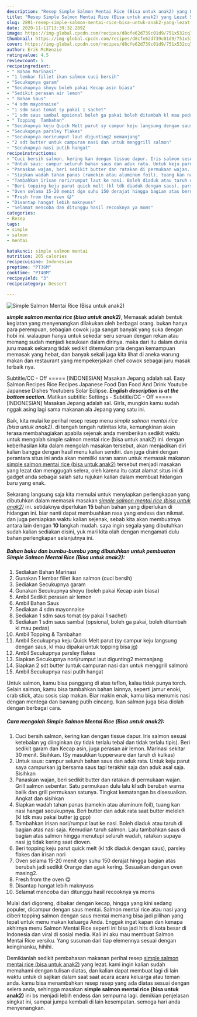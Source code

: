 ```yaml
---
description: "Resep Simple Salmon Mentai Rice (Bisa untuk anak2) yang Lezat Sekali"
title: "Resep Simple Salmon Mentai Rice (Bisa untuk anak2) yang Lezat Sekali"
slug: 2891-resep-simple-salmon-mentai-rice-bisa-untuk-anak2-yang-lezat-sekali
date: 2020-11-11T13:39:32.289Z
image: https://img-global.cpcdn.com/recipes/d8cfe62d739c01d9/751x532cq70/simple-salmon-mentai-rice-bisa-untuk-anak2-foto-resep-utama.jpg
thumbnail: https://img-global.cpcdn.com/recipes/d8cfe62d739c01d9/751x532cq70/simple-salmon-mentai-rice-bisa-untuk-anak2-foto-resep-utama.jpg
cover: https://img-global.cpcdn.com/recipes/d8cfe62d739c01d9/751x532cq70/simple-salmon-mentai-rice-bisa-untuk-anak2-foto-resep-utama.jpg
author: Erik McKenzie
ratingvalue: 4.5
reviewcount: 5
recipeingredient:
- " Bahan Marinasi"
- "1 lembar fillet ikan salmon cuci bersih"
- "Secukupnya garam"
- "Secukupnya shoyu boleh pakai Kecap asin biasa"
- "Sedikit perasan air lemon"
- " Bahan Saus"
- "4 sdm mayonnaise"
- "1 sdm saus tomat sy pakai 1 sachet"
- "1 sdm saus sambal opsional boleh ga pakai boleh ditambah kl mau pedas"
- " Topping  Tambahan"
- "Secukupnya keju Quick Melt parut sy campur keju langsung dengan saus kl mau dipakai untuk topping bisa jg"
- "Secukupnya parsley flakes"
- "Secukupnya norirumput laut digunting2 memanjang"
- "2 sdt butter untuk campuran nasi dan untuk menggrill salmon"
- "Secukupnya nasi putih hangat"
recipeinstructions:
- "Cuci bersih salmon, kering kan dengan tissue dapur. Iris salmon sesuai ketebalan yg diinginkan (sy tidak terlalu tebal dan tidak terlalu tipis). Beri sedikit garam dan Kecap asin, juga perasan air lemon. Marinasi sekitar 30 menit. Sisihkan. (Sy masukkan tupperware dan taruh di kulkas)"
- "Untuk saus: campur seluruh bahan saus dan aduk rata. Untuk keju parut saya campurkan jg bersama saus tapi terakhir saja dan aduk asal saja. Sisihkan"
- "Panaskan wajan, beri sedikit butter dan ratakan di permukaan wajan. Grill salmon sebentar. Satu permukaan dulu lalu kl sdh berubah warna balik dan grill permukaan satunya. Tingkat kematangan bs disesuaikan. Angkat dan sisihkan"
- "Siapkan wadah tahan panas (ramekin atau aluminum foil), tuang kan nasi hangat secukupnya. Beri butter dan aduk rata saat butter meleleh (kl tdk mau pakai butter jg gpp)"
- "Tambahkan irisan nori/rumput laut ke nasi. Boleh diaduk atau taruh di bagian atas nasi saja. Kemudian taruh salmon. Lalu tambahkan saus di bagian atas salmon hingga menutupi seluruh wadah, ratakan supaya nasi jg tidak kering saat dioven."
- "Beri topping keju parut quick melt (kl tdk diaduk dengan saus), parsley flakes dan irisan nori"
- "Oven selama 15-20 menit dgn suhu 150 derajat hingga bagian atas berubah jadi sedikit Orange dan agak kering. Sesuaikan dengan oven masing2."
- "Fresh from the oven 😋"
- "Disantap hangat lebih maknyuss"
- "Selamat mencoba dan ditunggu hasil recooknya ya moms"
categories:
- Resep
tags:
- simple
- salmon
- mentai

katakunci: simple salmon mentai 
nutrition: 205 calories
recipecuisine: Indonesian
preptime: "PT36M"
cooktime: "PT40M"
recipeyield: "3"
recipecategory: Dessert

---
```



![Simple Salmon Mentai Rice (Bisa untuk anak2)](https://img-global.cpcdn.com/recipes/d8cfe62d739c01d9/751x532cq70/simple-salmon-mentai-rice-bisa-untuk-anak2-foto-resep-utama.jpg)

<b><i>simple salmon mentai rice (bisa untuk anak2)</i></b>, Memasak adalah bentuk kegiatan yang menyenangkan dilakukan oleh berbagai orang. bukan hanya para perempuan, sebagian cowok juga sangat banyak yang suka dengan hobi ini. walaupun hanya untuk sekedar seru seruan dengan rekan atau memang sudah menjadi kesukaan dalam dirinya. maka dari itu dalam dunia juru masak sekarang tidak sedikit ditemukan pria dengan kemampuan memasak yang hebat, dan banyak sekali juga kita lihat di aneka warung makan dan restaurant yang mempekerjakan chef cowok sebagai juru masak terbaik nya.

Subtitle/CC - Off ===== [INDONESIAN] Masakan Jepang adalah sal. Easy Salmon Recipes Rice Recipes Japanese Food Dan Food And Drink Youtube Japanese Dishes Youtubers Solar Eclipse. ***English description is at the bottom section.*** Matikan subtitle: Settings - Subtitle/CC - Off ===== [INDONESIAN] Masakan Jepang adalah sal. Girls, mungkin kamu sudah nggak asing lagi sama makanan ala Jepang yang satu ini.

Baik, kita mulai ke perihal resep resep menu <i>simple salmon mentai rice (bisa untuk anak2)</i>. di tengah tengah rutinitas kita, kemungkinan akan terasa membahagiakan apabila sejenak anda memberikan sedikit waktu untuk mengolah simple salmon mentai rice (bisa untuk anak2) ini. dengan keberhasilan kita dalam mengolah masakan tersebut, akan menjadikan diri kalian bangga dengan hasil menu kalian sendiri. dan juga disini dengan perantara situs ini anda akan memiliki saran saran untuk memasak makanan <u>simple salmon mentai rice (bisa untuk anak2)</u> tersebut menjadi masakan yang lezat dan menggugah selera, oleh karena itu catat alamat situs ini di gadget anda sebagai salah satu rujukan kalian dalam membuat hidangan baru yang enak.


Sekarang langsung saja kita memulai untuk menyiapkan perlengkapan yang dibutuhkan dalam memasak masakan <u><i>simple salmon mentai rice (bisa untuk anak2)</i></u> ini. setidaknya diperlukan <b>15</b> bahan bahan yang diperlukan di hidangan ini. biar nanti dapat membuahkan rasa yang endess dan nikmat. dan juga persiapkan waktu kalian sejenak, sebab kita akan membuatnya antara lain dengan <b>10</b> langkah mudah. saya ingin segala yang dibutuhkan sudah kalian sediakan disini, yuk mari kita olah dengan mengamati dulu bahan perlengkapan selanjutnya ini.

<!--inarticleads1-->

##### Bahan baku dan bumbu-bumbu yang dibutuhkan untuk pembuatan Simple Salmon Mentai Rice (Bisa untuk anak2):

1. Sediakan  Bahan Marinasi
1. Gunakan 1 lembar fillet ikan salmon (cuci bersih)
1. Sediakan Secukupnya garam
1. Gunakan Secukupnya shoyu (boleh pakai Kecap asin biasa)
1. Ambil Sedikit perasan air lemon
1. Ambil  Bahan Saus
1. Sediakan 4 sdm mayonnaise
1. Sediakan 1 sdm saus tomat (sy pakai 1 sachet)
1. Sediakan 1 sdm saus sambal (opsional, boleh ga pakai, boleh ditambah kl mau pedas)
1. Ambil  Topping &amp; Tambahan
1. Ambil Secukupnya keju Quick Melt parut (sy campur keju langsung dengan saus, kl mau dipakai untuk topping bisa jg)
1. Ambil Secukupnya parsley flakes
1. Siapkan Secukupnya nori/rumput laut digunting2 memanjang
1. Siapkan 2 sdt butter (untuk campuran nasi dan untuk menggrill salmon)
1. Ambil Secukupnya nasi putih hangat


Untuk salmon, kamu bisa panggang di atas teflon, kalau tidak punya torch. Selain salmon, kamu bisa tambahkan bahan lainnya, seperti jamur enoki, crab stick, atau sosis siap makan. Biar makin enak, kamu bisa menumis nasi dengan mentega dan bawang putih cincang. Ikan salmon juga bisa diolah dengan berbagai cara. 

<!--inarticleads2-->

##### Cara mengolah Simple Salmon Mentai Rice (Bisa untuk anak2):

1. Cuci bersih salmon, kering kan dengan tissue dapur. Iris salmon sesuai ketebalan yg diinginkan (sy tidak terlalu tebal dan tidak terlalu tipis). Beri sedikit garam dan Kecap asin, juga perasan air lemon. Marinasi sekitar 30 menit. Sisihkan. (Sy masukkan tupperware dan taruh di kulkas)
1. Untuk saus: campur seluruh bahan saus dan aduk rata. Untuk keju parut saya campurkan jg bersama saus tapi terakhir saja dan aduk asal saja. Sisihkan
1. Panaskan wajan, beri sedikit butter dan ratakan di permukaan wajan. Grill salmon sebentar. Satu permukaan dulu lalu kl sdh berubah warna balik dan grill permukaan satunya. Tingkat kematangan bs disesuaikan. Angkat dan sisihkan
1. Siapkan wadah tahan panas (ramekin atau aluminum foil), tuang kan nasi hangat secukupnya. Beri butter dan aduk rata saat butter meleleh (kl tdk mau pakai butter jg gpp)
1. Tambahkan irisan nori/rumput laut ke nasi. Boleh diaduk atau taruh di bagian atas nasi saja. Kemudian taruh salmon. Lalu tambahkan saus di bagian atas salmon hingga menutupi seluruh wadah, ratakan supaya nasi jg tidak kering saat dioven.
1. Beri topping keju parut quick melt (kl tdk diaduk dengan saus), parsley flakes dan irisan nori
1. Oven selama 15-20 menit dgn suhu 150 derajat hingga bagian atas berubah jadi sedikit Orange dan agak kering. Sesuaikan dengan oven masing2.
1. Fresh from the oven 😋
1. Disantap hangat lebih maknyuss
1. Selamat mencoba dan ditunggu hasil recooknya ya moms


Mulai dari digoreng, dibakar dengan kecap, hingga yang kini sedang populer, dicampur dengan saus mentai. Salmon mentai rice atau nasi yang diberi topping salmon dengan saus mentai memang bisa jadi pilihan yang tepat untuk menu makan keluarga Anda. Enggak ingat kapan dan kenapa akhirnya menu Salmon Mentai Rice seperti ini bisa jadi hits di kota besar di Indonesia dan viral di sosial media. Kali ini aku mau membuat Salmon Mentai Rice versiku. Yang susunan dari tiap elemennya sesuai dengan keinginanku, hihihi. 

Demikianlah sedikit pembahasan makanan perihal resep <u>simple salmon mentai rice (bisa untuk anak2)</u> yang lezat. kami ingin kalian sudah memahami dengan tulisan diatas, dan kalian dapat membuat lagi di lain waktu untuk di sajikan dalam saat saat acara acara keluarga atau teman anda. kamu bisa menambahkan resep resep yang ada diatas sesuai dengan selera anda, sehingga masakan <b>simple salmon mentai rice (bisa untuk anak2)</b> ini bs menjadi lebih endess dan sempurna lagi. demikian penjelasan singkat ini, sampai jumpa kembali di lain kesempatan. semoga hari anda menyenangkan.

